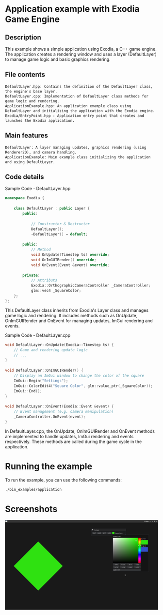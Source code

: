 # Application example with Exodia Game Engine

## Description

This example shows a simple application using Exodia, a C++ game engine.
The application creates a rendering window and uses a layer (DefaultLayer) to manage game logic and basic graphics rendering.

## File contents

    DefaultLayer.hpp: Contains the definition of the DefaultLayer class, the engine's base layer.
    DefaultLayer.cpp: Implementation of DefaultLayer class methods for game logic and rendering.
    ApplicationExample.hpp: An application example class using DefaultLayer and initializing the application with the Exodia engine.
    Exodia/EntryPoint.hpp : Application entry point that creates and launches the Exodia application.

## Main features
    
    DefaultLayer: A layer managing updates, graphics rendering (using Renderer2D), and camera handling.
    ApplicationExample: Main example class initializing the application and using DefaultLayer.

## Code details

Sample Code - DefaultLayer.hpp

```cpp
namespace Exodia {

    class DefaultLayer : public Layer {
        public:
    
            // Constructor & Destructor
            DefaultLayer();
            ~DefaultLayer() = default;
    
        public:
            // Method
            void OnUpdate(Timestep ts) override;
            void OnImGUIRender() override;
            void OnEvent(Event &event) override;
        
        private:
            // Attributs
            Exodia::OrthographicCameraController _CameraController;
            glm::vec4 _SquareColor;
    };
};
```

This DefaultLayer class inherits from Exodia's Layer class and manages game logic and rendering. It includes methods such as OnUpdate, OnImGUIRender and OnEvent for managing updates, ImGui rendering and events.

Sample Code - DefaultLayer.cpp

```cpp
void DefaultLayer::OnUpdate(Exodia::Timestep ts) {
    // Game and rendering update logic
    // ...
}

void DefaultLayer::OnImGUIRender() {
    // Display an ImGui window to change the color of the square
    ImGui::Begin("Settings");
    ImGui::ColorEdit4("Square Color", glm::value_ptr(_SquareColor));
    ImGui::End();
}

void DefaultLayer::OnEvent(Exodia::Event &event) {
    // Event management (e.g. camera manipulation)
    _CameraController.OnEvent(event);
}
```

In DefaultLayer.cpp, the OnUpdate, OnImGUIRender and OnEvent methods are implemented to handle updates, ImGui rendering and events respectively. These methods are called during the game cycle in the application.

# Running the example

To run the example, you can use the following commands:

```bash
./bin_examples/application
```

# Screenshots

![Application Example](./images/ApplicationExample.png)
